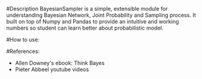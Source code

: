 #Description
BayesianSampler is a simple, extensible module for understanding Bayesian Network, Joint Probability and Sampling process.
It built on top of Numpy and Pandas to provide an intuitive and working numbers so student can learn better about probabilistic model.

#How to use:

#References:

 - Allen Downey's ebook: Think Bayes
 - Pieter Abbeel youtube videos
